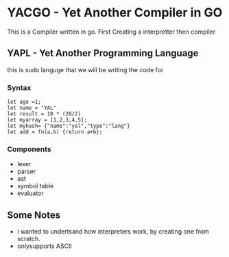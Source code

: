 # YACGO - Yet Another Compiler in GO

This is a Compiler written in go. 
First Creating a interpretter then compiler


## YAPL - Yet Another Programming Language


this is sudo languge that we will be writing the code for

### Syntax
```
let age =1;
let name = "YAL"
let result = 10 * (20/2)
let myarray = [1,2,3,4,5];
let myhash= {"name":"yal","type":"lang"}
let add = fn(a,b) {return a+b};

```
### Components
- lexer 
- parser
- ast
- symbol table
- evaluator



## Some Notes
- i wanted to undertsand how interpreters work, by creating one from scratch.
- onlysupports ASCII
